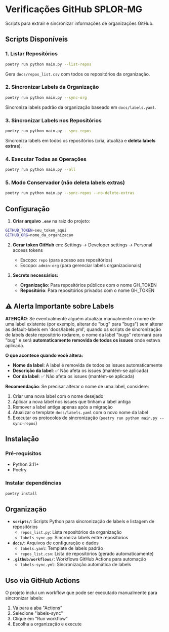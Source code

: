 
# Verificações GitHub SPLOR-MG

Scripts para extrair e sincronizar informações de organizações GitHub.

## Scripts Disponíveis

### 1. Listar Repositórios

```bash
poetry run python main.py --list-repos
```

Gera `docs/repos_list.csv` com todos os repositórios da organização.

### 2. Sincronizar Labels da Organização

```bash
poetry run python main.py --sync-org
```

Sincroniza labels padrão da organização baseado em `docs/labels.yaml`.

### 3. Sincronizar Labels nos Repositórios

```bash
poetry run python main.py --sync-repos
```

Sincroniza labels em todos os repositórios (cria, atualiza e **deleta labels extras**).

### 4. Executar Todas as Operações

```bash
poetry run python main.py --all
```

### 5. Modo Conservador (não deleta labels extras)

```bash
poetry run python main.py --sync-repos --no-delete-extras
```

## Configuração

1. **Criar arquivo `.env`** na raiz do projeto:

```bash
GITHUB_TOKEN=seu_token_aqui
GITHUB_ORG=nome_da_organizacao
```

2. **Gerar token GitHub** em: Settings → Developer settings → Personal access tokens
   - Escopo: `repo` (para acesso aos repositórios)
   - Escopo: `admin:org` (para gerenciar labels organizacionais)

3. **Secrets necessários:**
   - **Organização**: Para repositórios públicos com o nome GH_TOKEN
   - **Repositório**: Para repositórios privados com o nome GH_TOKEN

## ⚠️ Alerta Importante sobre Labels

**ATENÇÃO**: Se eventualmente alguém atualizar manualmente o nome de uma label existente (por exemplo, alterar de "bug" para "bugs") sem alterar as default-labels em 'docs/labels.yml', quando os scripts de sincronização de labels deste repositório rodarem, o nome da label  "bugs" retornará para "bug" e será **automaticamente removida de todos os issues** onde estava aplicada.

**O que acontece quando você altera:**

- **Nome da label**: A label é removida de todos os issues automaticamente
- **Descrição da label**: ✅ Não afeta os issues (mantém-se aplicada)
- **Cor da label**: ✅ Não afeta os issues (mantém-se aplicada)

**Recomendação**: Se precisar alterar o nome de uma label, considere:

1. Criar uma nova label com o nome desejado
2. Aplicar a nova label nos issues que tinham a label antiga
3. Remover a label antiga apenas após a migração
4. Atualizar o template `docs/labels.yaml` com o novo nome da label
5. Executar os protocolos de sincronização (`poetry run python main.py --sync-repos`)

## Instalação

### Pré-requisitos

- Python 3.11+
- Poetry

### Instalar dependências

```bash
poetry install
```

## Organização

- **`scripts/`**: Scripts Python para sincronização de labels e listagem de repositórios
  - `repos_list.py`: Lista repositórios da organização
  - `labels_sync.py`: Sincroniza labels entre repositórios
- **`docs/`**: Arquivos de configuração e dados
  - `labels.yaml`: Template de labels padrão
  - `repos_list.csv`: Lista de repositórios (gerado automaticamente)
- **`.github/workflows/`**: Workflows GitHub Actions para automação
  - `labels-sync.yml`: Sincronização automática de labels

## Uso via GitHub Actions

O projeto inclui um workflow que pode ser executado manualmente para sincronizar labels:

1. Vá para a aba "Actions"
2. Selecione "labels-sync"
3. Clique em "Run workflow"
4. Escolha a organização e execute
